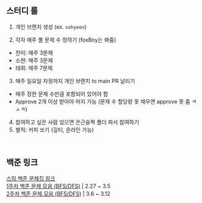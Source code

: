 ## 스터디 룰
1. 개인 브랜치 생성 (ex. `sohyeon`)

2. 각자 매주 풀 문제 수 정하기 (foxBoy는 봐줌)
  - 찬미: 매주 3문제
  - 소현: 매주 3문제
  - 태희: 매주 7문제

3. 매주 일요일 자정까지 개인 브랜치 to main PR 날리기
  - 매주 정한 문제 수만큼 포함되어 있어야 함
  - Approve 2개 이상 받아야 머지 가능 (문제 수 할당량 못 채우면 approve 못 줌 ㅋㅅㅋ)

4. 참여하고 싶은 사람 있으면 은근슬쩍 폴더 파서 참여하기
5. 벌칙: 커피 쏘기 (깊티, 온라인 가능)

<br/>

## 백준 링크
[스밈 백준 문제집 링크](https://www.acmicpc.net/group/workbook/16953) <br/>
[1주차 백준 문제 모음 (BFS/DFS)](https://www.acmicpc.net/group/workbook/view/16953/54396) | 2.27 ~ 3.5 <br/>
[2주차 백준 문제 모음 (BFS/DFS)](https://www.acmicpc.net/group/practice/view/16953/4) | 3.6 ~ 3.12 <br/>
